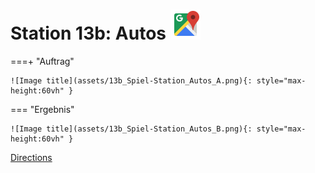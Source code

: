 
# Station 13b: Autos <a href="https://www.google.com/maps/dir/?api=1&travelmode=walking&destination=47.8020335,13.0185105"><img src="assets/google-maps.svg" width="48" height="48"></a>


===+ "Auftrag"

    ![Image title](assets/13b_Spiel-Station_Autos_A.png){: style="max-height:60vh" }


=== "Ergebnis"

    ![Image title](assets/13b_Spiel-Station_Autos_B.png){: style="max-height:60vh" }


[Directions](https://www.google.com/maps/dir/?api=1&travelmode=walking&destination=47.8020335,13.0185105)